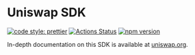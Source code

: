 # Uniswap SDK

[![code style: prettier](https://img.shields.io/badge/code_style-prettier-ff69b4.svg?style=flat-square)](https://github.com/prettier/prettier)
[![Actions Status](https://github.com/Uniswap/uniswap-sdk/workflows/CI/badge.svg)](https://github.com/Uniswap/uniswap-sdk)
[![npm version](https://img.shields.io/npm/v/@uniswap/sdk/next.svg)](https://www.npmjs.com/package/@uniswap/sdk/v/next)

In-depth documentation on this SDK is available at [uniswap.org](https://uniswap.org/docs/v2/SDK/getting-started/).
